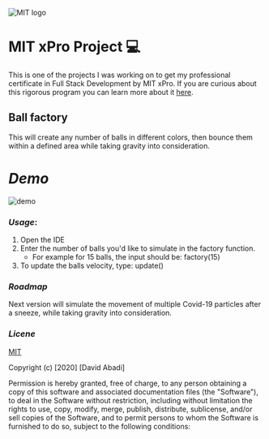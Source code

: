 ![MIT logo](https://bit.ly/2MonZuG)

# MIT xPro Project 💻
This is one of the projects I was working on to get my professional certificate in Full Stack Development by MIT xPro. 
If you are curious about this rigorous program you can learn more about it [here](https://youtu.be/5CiCtj_2Qsg).

## Ball factory
This will create any number of balls in different colors, then bounce them within a defined area while taking gravity into consideration.

# *Demo*
![demo](https://bit.ly/3t3hi1M)

### *Usage*: 
1. Open the IDE 
2. Enter the number of balls you'd like to simulate in the factory function. 
	* For example for 15 balls, the input should be: factory(15)
3. To update the balls velocity, type: update()

### *Roadmap*
Next version will simulate the movement of multiple Covid-19 particles after a sneeze, while taking gravity into consideration.

### *Licene* 
   
[MIT](https://choosealicense.com/licenses/mit/#)

Copyright (c) [2020] [David Abadi]

Permission is hereby granted, free of charge, to any person obtaining a copy
of this software and associated documentation files (the "Software"), to deal
in the Software without restriction, including without limitation the rights
to use, copy, modify, merge, publish, distribute, sublicense, and/or sell
copies of the Software, and to permit persons to whom the Software is
furnished to do so, subject to the following conditions:

